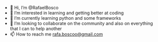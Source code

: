 - 👋 Hi, I’m @RafaelBosco
- 👀 I’m interested in learning and getting better at coding
- 🌱 I’m currently learning python and some frameworks
- 💞️ I’m looking to collaborate on the community and also on everything that I can to help another
- 📫 How to reach me rafa.boscoo@gmail.com

<!---
RafaelBosco/RafaelBosco is a ✨ special ✨ repository because its `README.md` (this file) appears on your GitHub profile.
You can click the Preview link to take a look at your changes.
--->
